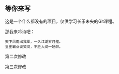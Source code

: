 ## 等你来写

这是一个什么都没有的项目，仅供学习长乐未央的Git课程。

那我来吟诗吧：

```
天下风雨出我辈，一入江湖岁月催。
皇图霸业谈笑间，不胜人间一场醉。
```

第二次修改

第三次修改
